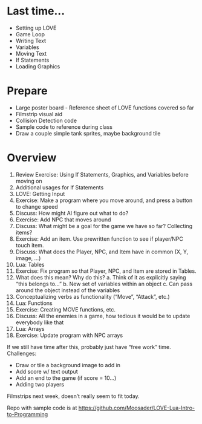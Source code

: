# Last time...

* Setting up LOVE
* Game Loop
* Writing Text
* Variables
* Moving Text
* If Statements
* Loading Graphics

# Prepare

* Large poster board - Reference sheet of LOVE functions covered so far
* Filmstrip visual aid
* Collision Detection code
* Sample code to reference during class
* Draw a couple simple tank sprites, maybe background tile

# Overview

1. Review Exercise: Using If Statements, Graphics, and Variables before moving on
2. Additional usages for If Statements
3. LOVE: Getting Input
4. Exercise: Make a program where you move around, and press a button to change speed
5. Discuss: How might AI figure out what to do?
6. Exercise: Add NPC that moves around
7. Discuss: What might be a goal for the game we have so far? Collecting items?
8. Exercise: Add an item. Use prewritten function to see if player/NPC touch item.
9. Discuss: What does the Player, NPC, and Item have in common (X, Y, image, …)
10. Lua: Tables
11. Exercise: Fix program so that Player, NPC, and Item are stored in Tables.
12. What does this mean? Why do this?
a. Think of it as explicitly saying “this belongs to...”
b. New set of variables within an object
c. Can pass around the object instead of the variables
13. Conceptualizing verbs as functionality (“Move”, “Attack”, etc.)
14. Lua: Functions
15. Exercise: Creating MOVE functions, etc.
16. Discuss: All the enemies in a game, how tedious it would be to update everybody like that
17. Lua: Arrays
18. Exercise: Update program with NPC arrays


If we still have time after this, probably just have “free work” time.
Challenges:

* Draw or tile a background image to add in
* Add score w/ text output
* Add an end to the game (if score = 10...)
* Adding two players


Filmstrips next week, doesn’t really seem to fit today.

Repo with sample code is at https://github.com/Moosader/LOVE-Lua-Intro-to-Programming
